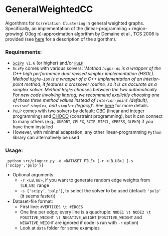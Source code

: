# GeneralWeightedCC
Algorithms for `Correlation Clustering` in general weighted graphs.
Specifically, an implementation of the (linear-programming + region-growing) O(log n)-approximation algorithm by Demaine et al., TCS 2006 is provided (see [here](https://www.sciencedirect.com/science/article/pii/S0304397506003227) for a description of the algorithm).


### Requirements:

* [`SciPy`](https://docs.scipy.org/doc/scipy/reference/generated/scipy.optimize.linprog.html)` v1.6` (or higher) and/or [`PuLP`](https://pypi.org/project/PuLP/)
* `SciPy` comes with various solvers: '*Method `highs-ds` is a wrapper of the C++ high performance dual revised simplex implementation (HSOL). Method `highs-ipm` is a wrapper of a C++ implementation of an interior-point method; it features a crossover routine, so it is as accurate as a simplex solver. Method `highs` chooses between the two automatically. For new code involving linprog, we recommend explicitly choosing one of these three method values instead of `interior-point` (default), `revised simplex`, and `simplex` (legacy)*'. See [here](https://docs.scipy.org/doc/scipy/reference/generated/scipy.optimize.linprog.html) for more details.
* `PuLP` comes with two solvers by default: [CBC](https://projects.coin-or.org/Cbc) (linear and integer programming) and [CHOCO](https://choco-solver.org/) (constraint programming), but it can connect to many others (e.g., `GUROBI`, `CPLEX`, `SCIP`, `MIPCL`, `XPRESS`, `GLPK9`) if you have them installed
* However, with minimal adaptation, any other linear-programming `Python` library can alternatively be used

### Usage:

``` python src/ologncc.py -d <DATASET_FILE> [-r <LB,UB>] [-s {'scipy','pulp'}]```

* Optional arguments: 
   * `-r <LB,UB>`, if you want to generate random edge weights from `[LB,UB]` range
   * `-s {'scipy','pulp'}`, to select the solver to be used (default: `'pulp'` (it seems faster))
* Dataset-file format:
   * First line: `#VERTICES \t #EDGES`
   * One line per edge; every line is a quadruple: `NODE1 \t NODE2 \t POSITIVE_WEIGHT \t NEGATIVE_WEIGHT` (`POSITIVE_WEIGHT` and `NEGATIVE_WEIGHT` are ignored if code is run with `-r` option)
   * Look at `data` folder for some examples

